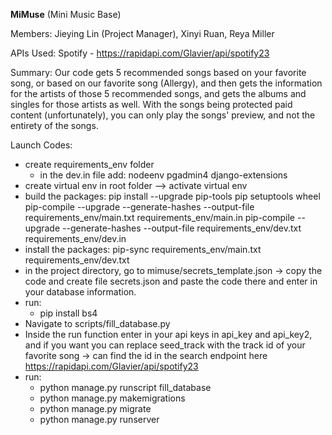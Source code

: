 **MiMuse** (Mini Music Base)

Members: Jieying Lin (Project Manager), Xinyi Ruan, Reya Miller

APIs Used:  Spotify - https://rapidapi.com/Glavier/api/spotify23 

Summary: 
Our code gets 5 recommended songs based on your favorite song, or based on our favorite song (Allergy), and then gets the information for the artists of those 5 recommended songs, and gets the albums and singles for those artists as well. With the songs being protected paid content (unfortunately), you can only play the songs' preview, and not the entirety of the songs.

Launch Codes:
- create requirements_env folder
  - in the dev.in file add:
nodeenv
pgadmin4
django-extensions
- create virtual env in root folder --> activate virtual env
- build the packages:
  pip install --upgrade pip-tools pip setuptools wheel
  pip-compile --upgrade --generate-hashes --output-file requirements_env/main.txt requirements_env/main.in
  pip-compile --upgrade --generate-hashes --output-file requirements_env/dev.txt requirements_env/dev.in  
- install the packages:
  pip-sync requirements_env/main.txt requirements_env/dev.txt
- in the project directory, go to mimuse/secrets_template.json -> copy the code and create file secrets.json and paste the code there and enter in your database information.
- run: 
  - pip install bs4
- Navigate to scripts/fill_database.py
- Inside the run function enter in your api keys in api_key and api_key2, and if you want you can replace seed_track with the track id of your favorite song -> can find the id in the search endpoint here https://rapidapi.com/Glavier/api/spotify23 
- run:
  - python manage.py runscript fill_database
  - python manage.py makemigrations
  - python manage.py migrate
  - python manage.py runserver
